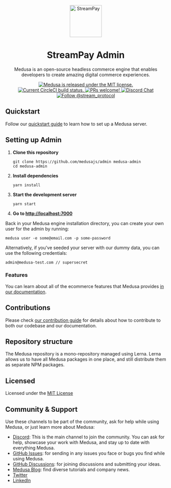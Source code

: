 <p align="center">
  <a href="https://www.medusa-commerce.com">
    <img alt="StreamPay" src="https://i.imgur.com/3jUHsfu.png" width="100" />
  </a>
</p>
<h1 align="center">
  StreamPay Admin
</h1>
<p align="center">
Medusa is an open-source headless commerce engine that enables developers to create amazing digital commerce experiences.
</p>
<p align="center">
  <a href="https://github.com/stream-payments/ecommerce-platform/blob/master/LICENSE">
    <img src="https://img.shields.io/badge/license-MIT-blue.svg" alt="Medusa is released under the MIT license." />
  </a>
  <a href="https://circleci.com/gh/medusajs/medusa">
    <img src="https://circleci.com/gh/medusajs/medusa.svg?style=shield" alt="Current CircleCI build status." />
  </a>
  <a href="https://github.com/stream-payments/ecommerce-platform/blob/master/CONTRIBUTING.md">
    <img src="https://img.shields.io/badge/PRs-welcome-brightgreen.svg?style=flat" alt="PRs welcome!" />
  </a>
  <a href="https://discord.gg/xpCwq3Kfn8">
    <img src="https://img.shields.io/badge/chat-on%20discord-7289DA.svg" alt="Discord Chat" />
  </a>
  <a href="https://twitter.com/intent/follow?screen_name=stream_protocol">
    <img src="https://img.shields.io/twitter/follow/streampay.svg?label=Follow%20@stream_protocol" alt="Follow @stream_protocol" />
  </a>
</p>

## Quickstart

Follow our [quickstart guide](https://docs.medusajs.com/quickstart/quick-start) to learn how to set up a Medusa server.

## Setting up Admin

1. **Clone this repository**
   ```
   git clone https://github.com/medusajs/admin medusa-admin
   cd medusa-admin
   ```
2. **Install dependencies**
   ```
   yarn install
   ```
3. **Start the development server**
   ```
   yarn start
   ```
4. **Go to [http://localhost:7000](http://localhost:7000)**

Back in your Medusa engine installation directory, you can create your own user for the admin by running:

```
medusa user -e some@email.com -p some-password
```

Alternatively, if you've seeded your server with our dummy data, you can use the following credentials:

```
admin@medusa-test.com // supersecret
```

### Features

You can learn about all of the ecommerce features that Medusa provides [in our documentation](https://docs.medusajs.com/introduction#features).

## Contributions

Please check [our contribution guide](https://github.com/stream-payments/ecommerce-platform/blob/master/CONTRIBUTING.md) for details about how to contribute to both our codebase and our documentation.

## Repository structure

The Medusa repository is a mono-repository managed using Lerna. Lerna allows us to have all Medusa packages in one place, and still distribute them as separate NPM packages.

## Licensed

Licensed under the [MIT License](https://github.com/stream-payments/ecommerce-platform/blob/master/LICENSE)

## Community & Support

Use these channels to be part of the community, ask for help while using Medusa, or just learn more about Medusa:

- [Discord](https://discord.gg/medusajs): This is the main channel to join the community. You can ask for help, showcase your work with Medusa, and stay up to date with everything Medusa.
- [GitHub Issues](https://github.com/stream-payments/ecommerce-platform/issues): for sending in any issues you face or bugs you find while using Medusa.
- [GitHub Discussions](https://github.com/stream-payments/ecommerce-platform/discussions): for joining discussions and submitting your ideas.
- [Medusa Blog](https://medusajs.com/blog/): find diverse tutorials and company news.
- [Twitter](https://twitter.com/medusajs)
- [LinkedIn](https://www.linkedin.com/company/medusajs)
